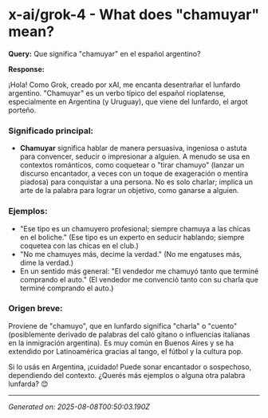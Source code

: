 # x-ai/grok-4 - What does "chamuyar" mean?

**Query:** Que significa "chamuyar" en el español argentino?



**Response:**

¡Hola! Como Grok, creado por xAI, me encanta desentrañar el lunfardo argentino. "Chamuyar" es un verbo típico del español rioplatense, especialmente en Argentina (y Uruguay), que viene del lunfardo, el argot porteño.

### Significado principal:
- **Chamuyar** significa hablar de manera persuasiva, ingeniosa o astuta para convencer, seducir o impresionar a alguien. A menudo se usa en contextos románticos, como coquetear o "tirar chamuyo" (lanzar un discurso encantador, a veces con un toque de exageración o mentira piadosa) para conquistar a una persona. No es solo charlar; implica un arte de la palabra para lograr un objetivo, como ganarse a alguien.

### Ejemplos:
- "Ese tipo es un chamuyero profesional; siempre chamuya a las chicas en el boliche." (Ese tipo es un experto en seducir hablando; siempre coquetea con las chicas en el club.)
- "No me chamuyes más, decime la verdad." (No me engatuses más, dime la verdad.)
- En un sentido más general: "El vendedor me chamuyó tanto que terminé comprando el auto." (El vendedor me convenció tanto con su charla que terminé comprando el auto.)

### Origen breve:
Proviene de "chamuyo", que en lunfardo significa "charla" o "cuento" (posiblemente derivado de palabras del caló gitano o influencias italianas en la inmigración argentina). Es muy común en Buenos Aires y se ha extendido por Latinoamérica gracias al tango, el fútbol y la cultura pop.

Si lo usás en Argentina, ¡cuidado! Puede sonar encantador o sospechoso, dependiendo del contexto. ¿Querés más ejemplos o alguna otra palabra lunfarda? 😊

---
*Generated on: 2025-08-08T00:50:03.190Z*
